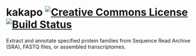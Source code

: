 # kakapo <a rel="license" href="http://creativecommons.org/licenses/by-sa/4.0/"><img alt="Creative Commons License" style="border-width:0" src="https://i.creativecommons.org/l/by-sa/4.0/88x31.png" /></a> [![Build Status](https://travis-ci.com/karolisr/kakapo.svg?branch=master)](https://travis-ci.com/karolisr/kakapo)
Extract and annotate specified protein families from Sequence Read Archive (SRA), FASTQ files, or assembled transcriptomes.

